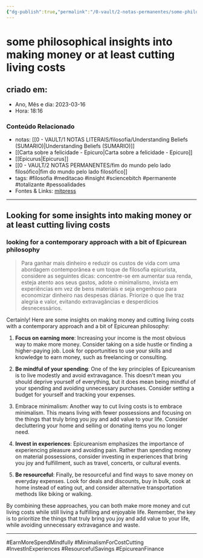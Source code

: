 ```yaml
---
{"dg-publish":true,"permalink":"/0-vault/2-notas-permanentes/some-philosophical-insights-into-making-money-or-at-least-cutting-living-costs/","title":"some philosophical insights into making money or at least cutting living costs","tags":["filosofia","meditacao","insight","sciencebitch","permanente","totalizante","pessoalidades","EarnMoreSpendMindfully","MinimalismForCostCutting","InvestInExperiences","ResourcefulSavings","EpicureanFinance"],"dgHomeLink":true,"dgShowLocalGraph":true,"dgShowFileTree":true,"dgEnableSearch":true,"noteIcon":""}
---
```



# some philosophical insights into making money or at least cutting living costs

## criado em: 

- Ano, Mês e dia: 2023-03-16
- Hora: 18:16

### Conteúdo Relacionado

- notas: [[0 - VAULT/1 NOTAS LITERAIS/filosofia/Understanding Beliefs (SUMARIO)\|Understanding Beliefs (SUMARIO)]]
- [[Carta sobre a felicidade - Epicuro\|Carta sobre a felicidade - Epicuro]]
- [[Epicurus\|Epicurus]]
- [[0 - VAULT/2 NOTAS PERMANENTES/fim do mundo pelo lado filosófico\|fim do mundo pelo lado filosófico]]
- tags: #filosofia #meditacao #insight #sciencebitch #permanente #totalizante #pessoalidades 
- Fontes & Links: [mitpress](https://mitpress.mit.edu/9780262526432/understanding-beliefs/)
---

## Looking for some insights into making money or at least cutting living costs 

### looking for a contemporary approach with a bit of Epicurean philosophy

> Para ganhar mais dinheiro e reduzir os custos de vida com uma abordagem contemporânea e um toque de filosofia epicurista, considere as seguintes dicas: concentre-se em aumentar sua renda, esteja atento aos seus gastos, adote o minimalismo, invista em experiências em vez de bens materiais e seja engenhoso para economizar dinheiro nas despesas diárias. Priorize o que lhe traz alegria e valor, evitando extravagâncias e desperdícios desnecessários.

Certainly! Here are some insights on making money and cutting living costs with a contemporary approach and a bit of Epicurean philosophy:

1. **Focus on earning more**: Increasing your income is the most obvious way to make more money. Consider taking on a side hustle or finding a higher-paying job. Look for opportunities to use your skills and knowledge to earn money, such as freelancing or consulting.
    
2. **Be mindful of your spending**: One of the key principles of Epicureanism is to live modestly and avoid extravagance. This doesn't mean you should deprive yourself of everything, but it does mean being mindful of your spending and avoiding unnecessary purchases. Consider setting a budget for yourself and tracking your expenses.
    
3. Embrace minimalism: Another way to cut living costs is to embrace minimalism. This means living with fewer possessions and focusing on the things that truly bring you joy and add value to your life. Consider decluttering your home and selling or donating items you no longer need.
    
4. **Invest in experiences**: Epicureanism emphasizes the importance of experiencing pleasure and avoiding pain. Rather than spending money on material possessions, consider investing in experiences that bring you joy and fulfillment, such as travel, concerts, or cultural events.
    
5. **Be resourceful**: Finally, be resourceful and find ways to save money on everyday expenses. Look for deals and discounts, buy in bulk, cook at home instead of eating out, and consider alternative transportation methods like biking or walking.

By combining these approaches, you can both make more money and cut living costs while still living a fulfilling and enjoyable life. Remember, the key is to prioritize the things that truly bring you joy and add value to your life, while avoiding unnecessary extravagance and waste.

---

#EarnMoreSpendMindfully #MinimalismForCostCutting #InvestInExperiences #ResourcefulSavings #EpicureanFinance